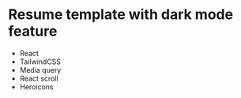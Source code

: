 # Resume template with dark mode feature
- React
- TailwindCSS
- Media query
- React scroll
- Heroicons